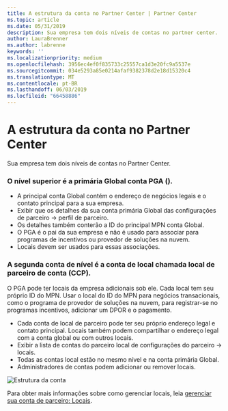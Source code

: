 ```yaml
---
title: A estrutura da conta no Partner Center | Partner Center
ms.topic: article
ms.date: 05/31/2019
description: Sua empresa tem dois níveis de contas no partner center.
author: LauraBrenner
ms.author: labrenne
keywords: ''
ms.localizationpriority: medium
ms.openlocfilehash: 3956ec4ef0f835733c25557ca1d3e20fc9a5537e
ms.sourcegitcommit: 034e5293a85e0214afaf9382378d2e18d15320c4
ms.translationtype: MT
ms.contentlocale: pt-BR
ms.lasthandoff: 06/03/2019
ms.locfileid: "66458886"
---
```

# <a name="the-account-structure-in-partner-center"></a>A estrutura da conta no Partner Center

Sua empresa tem dois níveis de contas no Partner Center. 

### <a name="the-top-level-is-the-primary-global-account-pga"></a>O nível superior é a primária Global conta PGA ().

- A principal conta Global contém o endereço de negócios legais e o contato principal para a sua empresa. 
- Exibir que os detalhes da sua conta primária Global das configurações de parceiro -> perfil de parceiro.
- Os detalhes também conterão a ID do principal MPN conta Global. 
- O PGA é o pai da sua empresa e não é usado para associar para programas de incentivos ou provedor de soluções na nuvem. 
- Locais devem ser usados para essas associações.

### <a name="the-second-level-account-is-the-location-account-called-partner-location-account-pla"></a>A segunda conta de nível é a conta de local chamada local de parceiro de conta (CCP).

O PGA pode ter locais da empresa adicionais sob ele. Cada local tem seu próprio ID do MPN.  Usar o local do ID do MPN para negócios transacionais, como o programa de provedor de soluções na nuvem, para registrar-se no programas incentivos, adicionar um DPOR e o pagamento. 

- Cada conta de local de parceiro pode ter seu próprio endereço legal e contato principal. Locais também podem compartilhar o endereço legal com a conta global ou com outros locais.
- Exibir a lista de contas do parceiro local de configurações do parceiro -> locais.
- Todas as contas local estão no mesmo nível e na conta primária Global.
- Administradores de contas podem adicionar ou remover locais.

![Estrutura da conta](images/accountstructure.png)

Para obter mais informações sobre como gerenciar locais, leia [gerenciar sua conta de parceiro: Locais](manage-locations.md). 




















